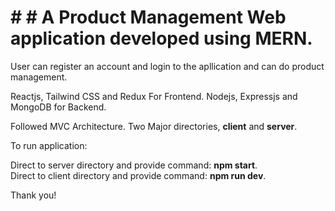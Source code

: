 # # # A Product Management Web application developed using MERN. 

User can register an account and login to the apllication and can do product management.

Reactjs, Tailwind CSS and Redux For Frontend. 
Nodejs, Expressjs and MongoDB for Backend. 

Followed MVC Architecture. Two Major directories, **client** and **server**.

To run application: 

Direct to server directory and provide command: **npm start**.                  
Direct to client directory and provide command: **npm run dev**.

Thank you!
